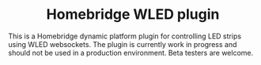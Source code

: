 
<span align="center">

# Homebridge WLED plugin

</span>

This is a Homebridge dynamic platform plugin for controlling LED strips using WLED websockets. The plugin is currently work in progress and should not be used in a production environment. Beta testers are welcome.
